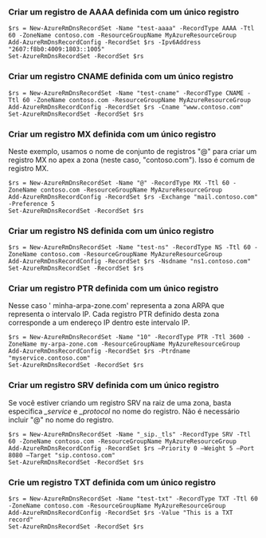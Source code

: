 ### <a name="create-an-aaaa-record-set-with-a-single-record"></a>Criar um registro de AAAA definida com um único registro

    $rs = New-AzureRmDnsRecordSet -Name "test-aaaa" -RecordType AAAA -Ttl 60 -ZoneName contoso.com -ResourceGroupName MyAzureResourceGroup
    Add-AzureRmDnsRecordConfig -RecordSet $rs -Ipv6Address "2607:f8b0:4009:1803::1005"
    Set-AzureRmDnsRecordSet -RecordSet $rs

### <a name="create-a-cname-record-set-with-a-single-record"></a>Criar um registro CNAME definida com um único registro

    $rs = New-AzureRmDnsRecordSet -Name "test-cname" -RecordType CNAME -Ttl 60 -ZoneName contoso.com -ResourceGroupName MyAzureResourceGroup
    Add-AzureRmDnsRecordConfig -RecordSet $rs -Cname "www.contoso.com"
    Set-AzureRmDnsRecordSet -RecordSet $rs

### <a name="create-an-mx-record-set-with-a-single-record"></a>Criar um registro MX definida com um único registro

Neste exemplo, usamos o nome de conjunto de registros "@" para criar um registro MX no apex a zona (neste caso, "contoso.com"). Isso é comum de registro MX.

    $rs = New-AzureRmDnsRecordSet -Name "@" -RecordType MX -Ttl 60 -ZoneName contoso.com -ResourceGroupName MyAzureResourceGroup
    Add-AzureRmDnsRecordConfig -RecordSet $rs -Exchange "mail.contoso.com" -Preference 5
    Set-AzureRmDnsRecordSet -RecordSet $rs

### <a name="create-an-ns-record-set-with-a-single-record"></a>Criar um registro NS definida com um único registro

    $rs = New-AzureRmDnsRecordSet -Name "test-ns" -RecordType NS -Ttl 60 -ZoneName contoso.com -ResourceGroupName MyAzureResourceGroup
    Add-AzureRmDnsRecordConfig -RecordSet $rs -Nsdname "ns1.contoso.com"
    Set-AzureRmDnsRecordSet -RecordSet $rs

### <a name="create-a-ptr-record-set-with-a-single-record"></a>Criar um registro PTR definida com um único registro
Nesse caso ' minha-arpa-zone.com' representa a zona ARPA que representa o intervalo IP.  Cada registro PTR definido desta zona corresponde a um endereço IP dentro este intervalo IP.  

    $rs = New-AzureRmDnsRecordSet -Name "10" -RecordType PTR -Ttl 3600 -ZoneName my-arpa-zone.com -ResourceGroupName MyAzureResourceGroup
    Add-AzureRmDnsRecordConfig -RecordSet $rs -Ptrdname "myservice.contoso.com"
    Set-AzureRmDnsRecordSet -RecordSet $rs

### <a name="create-an-srv-record-set-with-a-single-record"></a>Criar um registro SRV definida com um único registro

Se você estiver criando um registro SRV na raiz de uma zona, basta especifica *_service* e *_protocol* no nome do registro. Não é necessário incluir "@" no nome do registro.

    $rs = New-AzureRmDnsRecordSet -Name "_sip._tls" -RecordType SRV -Ttl 60 -ZoneName contoso.com -ResourceGroupName MyAzureResourceGroup
    Add-AzureRmDnsRecordConfig -RecordSet $rs –Priority 0 –Weight 5 –Port 8080 –Target "sip.contoso.com"
    Set-AzureRmDnsRecordSet -RecordSet $rs

### <a name="create-a-txt-record-set-with-a-single-record"></a>Crie um registro TXT definida com um único registro

    $rs = New-AzureRmDnsRecordSet -Name "test-txt" -RecordType TXT -Ttl 60 -ZoneName contoso.com -ResourceGroupName MyAzureResourceGroup
    Add-AzureRmDnsRecordConfig -RecordSet $rs -Value "This is a TXT record"
    Set-AzureRmDnsRecordSet -RecordSet $rs
